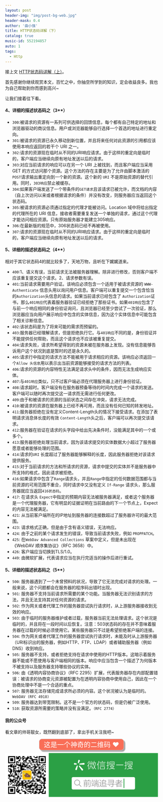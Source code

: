 ```yaml
---
layout: post
header-img: "img/post-bg-web.jpg"
header-mask: 0.4
author: '曲小强'
title: HTTP状态码详解（下）
catalog: true
music-id: 552194857
auto: 1
tags: 
  - Http
---
```

接上文 [HTTP状态码详解（上）](https://quhongqiang.com/2017/04/16/httptop/)。

首先感谢你继续观赏本文，百忙之中，你抽空所学到的知识，定会收益良多。我也为自己帮助到你而感到高兴~


让我们接着往下看。

#### 4、详细的描述状态码之（3**）
- `300`:被请求的资源有一系列可供选择的回馈信息，每个都有自己特定的地址和浏览器驱动的商议信息。用户或浏览器能够自行选择一个首选的地址进行重定向。
- `301`:被请求的资源已永久移动到新位置，并且将来任何对此资源的引用都应该使用本响应返回的若干个 URI 之一。
- `302`:请求的资源现在临时从不同的URI响应请求。由于这样的重定向是临时的，客户端应当继续向原有地址发送以后的请求。
- `303`:对应当前请求的响应可以在另一个 URI 上被找到，而且客户端应当采用 GET 的方式访问那个资源。这个方法的存在主要是为了允许由脚本激活的`POST`请求输出重定向到一个新的资源。这个新的 `URI` 不是原始资源的替代引用。同时，`303响应`禁止被缓存。
- `304`:如果客户端发送了一个带条件的`GET请求`且该请求已被允许，而文档的内容（自上次访问以来或者根据请求的条件）并没有改变，则服务器应当返回这个状态码。
- `305`:被请求的资源必须通过指定的代理才能被访问。Location 域中将给出指定的代理所在的 URI 信息，接收者需要重复发送一个单独的请求，通过这个代理才能访问相应资源。只有原始服务器才能建立305响应。
- `306`:在最新版的规范中，306状态码已经不再被使用。
- `307`:请求的资源现在临时从不同的URI响应请求。由于这样的重定向是临时的，客户端应当继续向原有地址发送以后的请求。


#### 5、详细的描述状态码之（4**）
相对于其它状态码4的就比较多了，天地万物，且听在下娓娓道来。

- `400`:1、语义有误，当前请求无法被服务器理解。除非进行修改，否则客户端不应该重复提交这个请求。2、请求参数有误。
- `401`:当前请求需要用户验证。该响应必须包含一个适用于被请求资源的 `WWW-Authenticate` 信息头用以询问用户信息。客户端可以重复提交一个包含恰当的`Authorization`头信息的请求。如果当前请求已经包含了 `Authorization`证书，那么`401响应`代表着服务器验证已经拒绝了那些证书。如果`401响应`包含了与前一个响应相同的身份验证询问，且浏览器已经至少尝试了一次验证，那么浏览器应当向用户展示响应中包含的实体信息，因为这个实体信息中可能包含了相关诊断信息。
- `402`:该状态码是为了将来可能的需求而预留的。
- `403`:服务器已经理解请求，但是拒绝执行它。与`401响应`不同的是，身份验证并不能提供任何帮助，而且这个请求也不应该被重复提交。
- `404`:请求失败，请求所希望得到的资源未被在服务器上发现。没有信息能够告诉用户这个状况到底是暂时的还是永久的。
- `405`:请求行中指定的请求方法不能被用于请求相应的资源。该响应必须返回一个`Allow 头信息`用以表示出当前资源能够接受的请求方法的列表。 
- `406`:请求的资源的内容特性无法满足请求头中的条件，因而无法生成响应实体。
- `407`:与`401响应`类似，只不过客户端必须在代理服务器上进行身份验证。
- `408`:请求超时。客户端没有在服务器预备等待的时间内完成一个请求的发送。客户端可以随时再次提交这一请求而无需进行任何更改。
- `409`:由于和被请求的资源的当前状态之间存在冲突，请求无法完成。
- `410`:被请求的资源在服务器上已经不再可用，而且没有任何已知的转发地址。
- `411`:服务器拒绝在没有定义Content-Length头的情况下接受请求。在添加了表明请求消息体长度的有效 `Content-Length`头之后，客户端可以再次提交该请求。
- `412`:服务器在验证在请求的头字段中给出先决条件时，没能满足其中的一个或多个。
- `413`:服务器拒绝处理当前请求，因为该请求提交的实体数据大小超过了服务器愿意或者能够处理的范围。
- `414`:请求的`URI` 长度超过了服务器能够解释的长度，因此服务器拒绝对该请求提供服务。
- `415`:对于当前请求的方法和所请求的资源，请求中提交的实体并不是服务器中所支持的格式，因此请求被拒绝。
- `416`:如果请求中包含了`Range`请求头，并且`Range`中指定的任何数据范围都与当前资源的可用范围不重合，同时请求中又没有定义 `If-Range` 请求头，那么服务器就应当返回`416状态码`。
- `417`: 在请求头 `Expect`中指定的预期内容无法被服务器满足，或者这个服务器是一个代理服务器，它有明显的证据证明在当前路由的下一个节点上，Expect 的内容无法被满足。
- `421`: 从当前客户端所在的IP地址到服务器的连接数超过了服务器许可的最大范围。
- `423`: 请求格式正确，但是由于含有语义错误，无法响应。
- `424`: 由于之前的某个请求发生的错误，导致当前请求失败，例如 `PROPPATCH`。
- `425`: 在`WebDav Advanced Collections` 草案中定义，但是未出现在《WebDAV 顺序集协议》（RFC 3658）中。
- `426`: 客户端应当切换到TLS/1.0。
- `449`: 由微软扩展，代表请求应当在执行完适当的操作后进行重试。


#### 5、详细的描述状态码之（5**）
- `500`: 服务器遇到了一个未曾预料的状况，导致了它无法完成对请求的处理。一般来说，这个问题都会在服务器的程序码出错时出现。
- `501`: 服务器不支持当前请求所需要的某个功能。当服务器无法识别请求的方法，并且无法支持其对任何资源的请求。
- `502`: 作为网关或者代理工作的服务器尝试执行请求时，从上游服务器接收到无效的响应。 
- `503`: 由于临时的服务器维护或者过载，服务器当前无法处理请求。这个状况是临时的，并且将在一段时间以后恢复。注意：503状态码的存在并不意味着服务器在过载的时候必须使用它。某些服务器只不过是希望拒绝客户端的连接。
- `504`: 作为网关或者代理工作的服务器尝试执行请求时，未能及时从上游服务器（URI标识出的服务器，例如HTTP、FTP、LDAP）或者辅助服务器（例如DNS）收到响应。
- `505`: 服务器不支持，或者拒绝支持在请求中使用的HTTP版本。这暗示着服务器不能或不愿使用与客户端相同的版本。响应中应当包含一个描述了为何版本不被支持以及服务器支持哪些协议的实体。
- `506`: 由《透明内容协商协议》（RFC 2295）扩展，代表服务器存在内部配置错误：被请求的协商变元资源被配置为在透明内容协商中使用自己，因此在一个协商处理中不是一个合适的重点。
- `507`: 服务器无法存储完成请求所必须的内容。这个状况被认为是临时的。`WebDAV (RFC 4918)`
- `509`: 服务器达到带宽限制。这不是一个官方的状态码，但是仍被广泛使用。
- `510`: 获取资源所需要的策略并没有没满足。`（RFC 2774）`

#### 我的公众号

看文章的帅哥靓女，既然翻到底部了，拿出手机关注我吧~

<div style="text-align: center;"><span style="padding: 5px 15px;font-size: 22px;color: #fff;border: 1px solid #ccc;border-radius: 10px;background-color: rgb(249, 110, 87);box-shadow: rgb(165, 165, 165) 0.2em 0.2em 0.1em;">这是一个神奇的二维码 ❤</span></div>



![](https://github.com/quhongqiang/quhongqiang.github.io/blob/master/img/_posts/17.png?raw=true)

